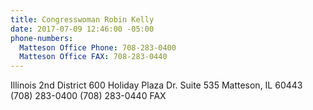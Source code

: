```yaml
---
title: Congresswoman Robin Kelly
date: 2017-07-09 12:46:00 -05:00
phone-numbers:
  Matteson Office Phone: 708-283-0400
  Matteson Office FAX: 708-283-0440
---
```


Illinois 2nd District
600 Holiday Plaza Dr. Suite 535
Matteson, IL  60443
(708) 283-0400
(708) 283-0440 FAX